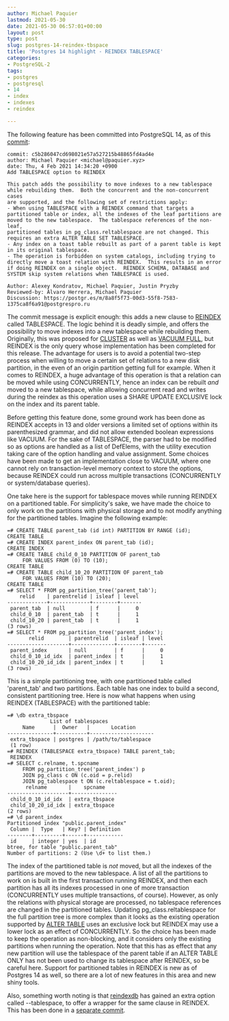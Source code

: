 ```yaml
---
author: Michael Paquier
lastmod: 2021-05-30
date: 2021-05-30 06:57:01+00:00
layout: post
type: post
slug: postgres-14-reindex-tbspace
title: 'Postgres 14 highlight - REINDEX TABLESPACE'
categories:
- PostgreSQL-2
tags:
- postgres
- postgresql
- 14
- index
- indexes
- reindex

---
```


The following feature has been committed into PostgreSQL 14, as of this
[commit](https://git.postgresql.org/gitweb/?p=postgresql.git;a=commit;h=c5b28604):

    commit: c5b286047cd698021e57a527215b48865fd4ad4e
    author: Michael Paquier <michael@paquier.xyz>
    date: Thu, 4 Feb 2021 14:34:20 +0900
    Add TABLESPACE option to REINDEX

    This patch adds the possibility to move indexes to a new tablespace
    while rebuilding them.  Both the concurrent and the non-concurrent cases
    are supported, and the following set of restrictions apply:
    - When using TABLESPACE with a REINDEX command that targets a
    partitioned table or index, all the indexes of the leaf partitions are
    moved to the new tablespace.  The tablespace references of the non-leaf,
    partitioned tables in pg_class.reltablespace are not changed. This
    requires an extra ALTER TABLE SET TABLESPACE.
    - Any index on a toast table rebuilt as part of a parent table is kept
    in its original tablespace.
    - The operation is forbidden on system catalogs, including trying to
    directly move a toast relation with REINDEX.  This results in an error
    if doing REINDEX on a single object.  REINDEX SCHEMA, DATABASE and
    SYSTEM skip system relations when TABLESPACE is used.

    Author: Alexey Kondratov, Michael Paquier, Justin Pryzby
    Reviewed-by: Álvaro Herrera, Michael Paquier
    Discussion: https://postgr.es/m/8a8f5f73-00d3-55f8-7583-1375ca8f6a91@postgrespro.ru

The commit message is explicit enough: this adds a new clause to
[REINDEX](https://www.postgresql.org/docs/devel/sql-reindex.html) called
TABLESPACE.  The logic behind it is deadly simple, and offers the possibility
to move indexes into a new tablespace while rebuilding them.  Originally, this
was proposed for [CLUSTER](https://www.postgresql.org/docs/devel/sql-cluster.html)
as well as [VACUUM FULL](https://www.postgresql.org/docs/devel/sql-vacuum.html),
but REINDEX is the only query whose implementation has been completed for
this release.  The advantage for users is to avoid a potential two-step
process when willing to move a certain set of relations to a new disk
partition, in the even of an origin partition getting full for example.  When
it comes to REINDEX, a huge advantage of this operation is that a relation
can be moved while using CONCURRENTLY, hence an index can be rebuilt *and*
moved to a new tablespace, while allowing concurrent read and writes
during the reindex as this operation uses a SHARE UPDATE EXCLUSIVE lock
on the index and its parent table.

Before getting this feature done, some ground work has been done as REINDEX
accepts in 13 and older versions a limited set of options within its
parenthesized grammar, and did not allow extended boolean expressions
like VACUUM.  For the sake of TABLESPACE, the parser had to be modified
so as options are handled as a list of DefElems, with the utility execution
taking care of the option handling and value assignment.  Some choices have
been made to get an implementation close to VACUUM, where one cannot rely
on transaction-level memory context to store the options, because REINDEX
could run across multiple transactions (CONCURRENTLY or system/database
queries).

One take here is the support for tablespace moves while running REINDEX on
a partitioned table.  For simplicity's sake, we have made the choice to only
work on the partitions with physical storage and to not modify anything for
the partitioned tables.  Imagine the following example:

    =# CREATE TABLE parent_tab (id int) PARTITION BY RANGE (id);
    CREATE TABLE
    =# CREATE INDEX parent_index ON parent_tab (id);
    CREATE INDEX
    =# CREATE TABLE child_0_10 PARTITION OF parent_tab
         FOR VALUES FROM (0) TO (10);
    CREATE TABLE
    =# CREATE TABLE child_10_20 PARTITION OF parent_tab
         FOR VALUES FROM (10) TO (20);
    CREATE TABLE
    =# SELECT * FROM pg_partition_tree('parent_tab');
        relid    | parentrelid | isleaf | level
    -------------+-------------+--------+-------
     parent_tab  | null        | f      |     0
     child_0_10  | parent_tab  | t      |     1
     child_10_20 | parent_tab  | t      |     1
    (3 rows)
    =# SELECT * FROM pg_partition_tree('parent_index');
           relid        | parentrelid  | isleaf | level
    --------------------+--------------+--------+-------
     parent_index       | null         | f      |     0
     child_0_10_id_idx  | parent_index | t      |     1
     child_10_20_id_idx | parent_index | t      |     1
    (3 rows)

This is a simple partitioning tree, with one partitioned table called
'parent\_tab' and two partitions.  Each table has one index to build a
second, consistent partitioning tree.  Here is now what happens when
using REINDEX (TABLESPACE) with the partitioned table:

    =# \db extra_tbspace
                  List of tablespaces
         Name      |  Owner   |       Location
    ---------------+----------+---------------------
     extra_tbspace | postgres | /path/to/tablespace
     (1 row)
    =# REINDEX (TABLESPACE extra_tbspace) TABLE parent_tab;
     REINDEX
    =# SELECT c.relname, t.spcname
         FROM pg_partition_tree('parent_index') p
         JOIN pg_class c ON (c.oid = p.relid)
         JOIN pg_tablespace t ON (c.reltablespace = t.oid);
          relname       |    spcname
    --------------------+---------------
     child_0_10_id_idx  | extra_tbspace
     child_10_20_id_idx | extra_tbspace
    (2 rows)
	=# \d parent_index
    Partitioned index "public.parent_index"
     Column |  Type   | Key? | Definition
    --------+---------+------+------------
     id     | integer | yes  | id
    btree, for table "public.parent_tab"
    Number of partitions: 2 (Use \d+ to list them.)

The index of the partitioned table is *not* moved, but all the indexes of
the partitions are moved to the new tablespace.  A list of all the
partitions to work on is built in the first transaction running REINDEX,
and then each partition has all its indexes processed in one of more
transaction (CONCURRENTLY uses multiple transactions, of course).  However,
as only the relations with physical storage are processed, no tablespace
references are changed in the partitioned tables.  Updating
pg\_class.reltablespace for the full partition tree is more complex than
it looks as the existing operation supported by
[ALTER TABLE](https://www.postgresql.org/docs/devel/sql-altertable.html)
uses an exclusive lock but REINDEX may use a lower lock as an effect of
CONCURRENTLY.  So the choice has been made to keep the operation as
non-blocking, and it considers only the existing partitions when running
the operation.  Note that this has as effect that any new partition will
use the tablespace of the parent table if an ALTER TABLE ONLY has not
been used to change its tablespace after REINDEX, so be careful here.
Support for partitioned tables in REINDEX is new as of Postgres 14 as
well, so there are a lot of new features in this area and new shiny tools.

Also, something worth noting is that
[reindexdb](https://postgr.es/m/8a8f5f73-00d3-55f8-7583-1375ca8f6a91@postgrespro.ru)
has gained an extra option called --tablespace, to offer a wrapper for the
same clause in REINDEX.  This has been done in a
[separate commit](https://git.postgresql.org/gitweb/?p=postgresql.git;a=commit;h=57e6db706e81fd2609fa385677e6ae72471822fe).
